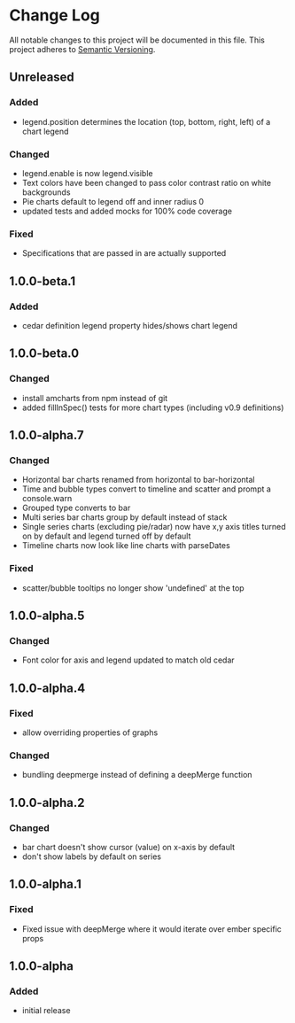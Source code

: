 # Change Log

All notable changes to this project will be documented in this file.
This project adheres to [Semantic Versioning](http://semver.org/).

## Unreleased
### Added
- legend.position determines the location (top, bottom, right, left) of a chart legend
### Changed
- legend.enable is now legend.visible
- Text colors have been changed to pass color contrast ratio on white backgrounds
- Pie charts default to legend off and inner radius 0
- updated tests and added mocks for 100% code coverage
### Fixed
- Specifications that are passed in are actually supported

## 1.0.0-beta.1
### Added
- cedar definition legend property hides/shows chart legend

## 1.0.0-beta.0
### Changed
- install amcharts from npm instead of git
- added fillInSpec() tests for more chart types (including v0.9 definitions)

## 1.0.0-alpha.7
### Changed
- Horizontal bar charts renamed from horizontal to bar-horizontal
- Time and bubble types convert to timeline and scatter and prompt a console.warn
- Grouped type converts to bar
- Multi series bar charts group by default instead of stack
- Single series charts (excluding pie/radar) now have x,y axis titles turned on by default and legend turned off by default
- Timeline charts now look like line charts with parseDates
### Fixed
- scatter/bubble tooltips no longer show 'undefined' at the top

## 1.0.0-alpha.5
### Changed
- Font color for axis and legend updated to match old cedar

## 1.0.0-alpha.4
### Fixed
- allow overriding properties of graphs
### Changed
- bundling deepmerge instead of defining a deepMerge function

## 1.0.0-alpha.2
### Changed
- bar chart doesn't show cursor (value) on x-axis by default
- don't show labels by default on series

## 1.0.0-alpha.1
### Fixed
- Fixed issue with deepMerge where it would iterate over ember specific props

## 1.0.0-alpha
### Added
- initial release
